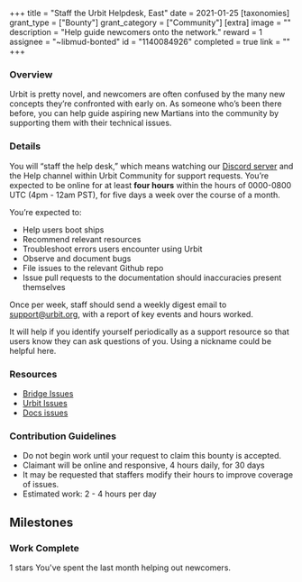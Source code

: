 +++
title = "Staff the Urbit Helpdesk, East"
date = 2021-01-25
[taxonomies]
grant_type = ["Bounty"]
grant_category = ["Community"]
[extra]
image = ""
description = "Help guide newcomers onto the network."
reward = 1
assignee = "~libmud-bonted"
id = "1140084926"
completed = true
link = ""
+++

### Overview

Urbit is pretty novel, and newcomers are often confused by the many new concepts they’re confronted with early on. As someone who’s been there before, you can help guide aspiring new Martians into the community by supporting them with their technical issues.

### Details

You will “staff the help desk,” which means watching our [Discord server](https://discord.gg/Mae2bk7) and the Help channel within Urbit Community for support requests. You’re expected to be online for at least **four hours** within the hours of 0000-0800 UTC (4pm - 12am PST), for five days a week over the course of a month.

You’re expected to:

- Help users boot ships
- Recommend relevant resources
- Troubleshoot errors users encounter using Urbit
- Observe and document bugs
- File issues to the relevant Github repo
- Issue pull requests to the documentation should inaccuracies present themselves

Once per week, staff should send a weekly digest email to support@urbit.org, with a report of key events and hours worked.

It will help if you identify yourself periodically as a support resource so that users know they can ask questions of you. Using a nickname could be helpful here.

### Resources

- [Bridge Issues](https://github.com/urbit/bridge/issues)
- [Urbit Issues](https://github.com/urbit/urbit/issues)
- [Docs issues](https://github.com/urbit/docs)

### Contribution Guidelines

- Do not begin work until your request to claim this bounty is accepted.
- Claimant will be online and responsive, 4 hours daily, for 30 days
- It may be requested that staffers modify their hours to improve coverage of issues.
- Estimated work: 2 - 4 hours per day

## Milestones

### Work Complete

1 stars
You've spent the last month helping out newcomers.
